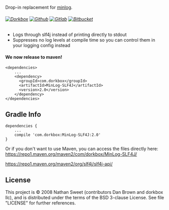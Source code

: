 Drop-in replacement for [minlog](https://github.com/EsotericSoftware/minlog).

###### [![Dorkbox](https://badge.dorkbox.com/dorkbox.svg "Dorkbox")](https://git.dorkbox.com/dorkbox/MinLog-SLF4J) [![Github](https://badge.dorkbox.com/github.svg "Github")](https://github.com/dorkbox/MinLog-SLF4J) [![Gitlab](https://badge.dorkbox.com/gitlab.svg "Gitlab")](https://gitlab.com/dorkbox/MinLog-SLF4J) [![Bitbucket](https://badge.dorkbox.com/bitbucket.svg "Bitbucket")](https://bitbucket.org/dorkbox/MinLog-SLF4J)




* Logs through slf4j instead of printing directly to stdout
* Suppresses no log levels at compile time so you can control them in your logging config instead


<h4>We now release to maven!</h4> 

```
<dependencies>
    ...
    <dependency>
      <groupId>com.dorkbox</groupId>
      <artifactId>MinLog-SLF4J</artifactId>
      <version>2.0</version>
    </dependency>
</dependencies>
```

Gradle Info
---------
````
dependencies {
    ...
    compile 'com.dorkbox:MinLog-SLF4J:2.0'
}
````

Or if you don't want to use Maven, you can access the files directly here:  
https://repo1.maven.org/maven2/com/dorkbox/MinLog-SLF4J/  


https://repo1.maven.org/maven2/org/slf4j/slf4j-api/


License
---------
This project is © 2008 Nathan Sweet (contributors Dan Brown and dorkbox llc), and is distributed under the terms of the BSD 3-clause License. See file "LICENSE" for further references.

